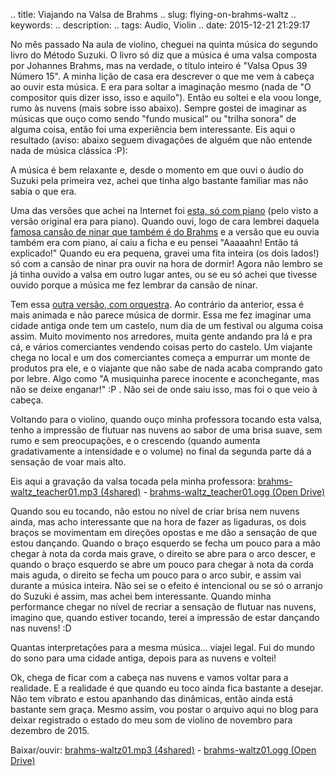 .. title: Viajando na Valsa de Brahms
.. slug: flying-on-brahms-waltz
.. keywords: 
.. description: 
.. tags: Audio, Violin
.. date: 2015-12-21 21:29:17

No mês passado Na aula de violino, cheguei na quinta música do segundo livro do Método Suzuki. O livro só diz que a música é uma valsa composta por Johannes Brahms, mas na verdade, o título inteiro é "Valsa Opus 39 Número 15". A minha lição de casa era descrever o que me vem à cabeça ao ouvir esta música. E era para soltar a imaginação mesmo (nada de "O compositor quis dizer isso, isso e aquilo"). Então eu soltei e ela voou longe, rumo às nuvens (mais sobre isso abaixo). Sempre gostei de imaginar as músicas que ouço como sendo "fundo musical" ou "trilha sonora" de alguma coisa, então foi uma experiência bem interessante. Eis aqui o resultado (aviso: abaixo seguem divagações de alguém que não entende nada de música clássica :P): <!--more-->

A música é bem relaxante e, desde o momento em que ouvi o áudio do Suzuki pela primeira vez, achei que tinha algo bastante familiar mas não sabia o que era.

Uma das versões que achei na Internet foi [esta, só com piano][waltzpiano] (pelo visto a versão original era para piano). Quando ouvi, logo de cara lembrei daquela [famosa cansão de ninar que também é do Brahms][lullabypiano] e a versão que eu ouvia também era com piano, aí caiu a ficha e eu pensei "Aaaaahn! Então tá explicado!" Quando eu era pequena, gravei uma fita inteira (os dois lados!) só com a cansão de ninar pra ouvir na hora de dormir! Agora não lembro se já tinha ouvido a valsa em outro lugar antes, ou se eu só achei que tivesse ouvido porque a música me fez lembrar da cansão de ninar.

Tem essa [outra versão, com orquestra][waltzorchestra]. Ao contrário da anterior, essa é mais animada e não parece música de dormir. Essa me fez imaginar uma cidade antiga onde tem um castelo, num dia de um festival ou alguma coisa assim. Muito movimento nos arredores, muita gente andando pra lá e pra cá, e vários comerciantes vendendo coisas perto do castelo. Um viajante chega no local e um dos comerciantes começa a empurrar um monte de produtos pra ele, e o viajante que não sabe de nada acaba comprando gato por lebre. Algo como "A musiquinha parece inocente e aconchegante, mas não se deixe enganar!" :P . Não sei de onde saiu isso, mas foi o que veio à cabeça.

Voltando para o violino, quando ouço minha professora tocando esta valsa, tenho a impressão de flutuar nas nuvens ao sabor de uma brisa suave, sem rumo e sem preocupações, e o crescendo (quando aumenta gradativamente a intensidade e o volume) no final da segunda parte dá a sensação de voar mais alto.

Eis aqui a gravação da valsa tocada pela minha professora: [brahms-waltz_teacher01.mp3 (4shared)][teacherwaltz_4s] - [brahms-waltz_teacher01.ogg (Open Drive)][teacherwaltz_od]

Quando sou eu tocando, não estou no nível de criar brisa nem nuvens ainda, mas acho interessante que na hora de fazer as ligaduras, os dois braços se movimentam em direções opostas e me dão a sensação de que estou dançando. Quando o braço esquerdo se fecha um pouco para a mão chegar à nota da corda mais grave, o direito se abre para o arco descer, e quando o braço esquerdo se abre um pouco para chegar à nota da corda mais aguda, o direito se fecha um pouco para o arco subir, e assim vai durante a música inteira. Não sei se o efeito é intencional ou se só o arranjo do Suzuki é assim, mas achei bem interessante. Quando minha performance chegar no nível de recriar a sensação de flutuar nas nuvens, imagino que, quando estiver tocando, terei a impressão de estar dançando nas nuvens! :D

Quantas interpretações para a mesma música... viajei legal. Fui do mundo do sono para uma cidade antiga, depois para as nuvens e voltei!

Ok, chega de ficar com a cabeça nas nuvens e vamos voltar para a realidade. E a realidade é que quando eu toco ainda fica bastante a desejar. Não tem vibrato e estou apanhando das dinâmicas, então ainda está bastante sem graça. Mesmo assim, vou postar o arquivo aqui no blog para deixar registrado o estado do meu som de violino de novembro para dezembro de 2015.

Baixar/ouvir: [brahms-waltz01.mp3 (4shared)][mywaltz_4s] - [brahms-waltz01.ogg (Open Drive)][mywaltz_od]


[waltzpiano]: https://www.youtube.com/watch?v=egSq_YFnmq4
[lullabypiano]: https://www.youtube.com/watch?v=EBIKYRXGz2k
[waltzorchestra]: https://www.youtube.com/watch?v=TJcoaIeH3GI
[teacherwaltz_4s]: http://www.4shared.com/mp3/dJuwqEZkba/brahms-waltz_teacher01.html
[teacherwaltz_od]: https://od.lk/d/110020527_9PBLl/brahms-waltz_teacher01.ogg
[mywaltz_4s]: http://www.4shared.com/mp3/R23f9wpwce/brahms-waltz01.html
[mywaltz_od]: https://od.lk/d/110020530_q1iOG/brahms-waltz01.ogg